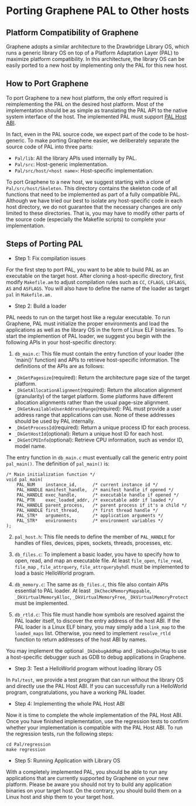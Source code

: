 # Porting Graphene PAL to Other hosts

## Platform Compatibility of Graphene

Graphene adopts a similar architecture to the Drawbridge Library OS, which runs a generic library
OS on top of a Platform Adaptation Layer (PAL) to maximize platform compatibility. In this
architecture, the library OS can be easily ported to a new host by implementing only the PAL
for this new host.

## How to Port Graphene

To port Graphene to a new host platform, the only effort required is reimplementing the PAL on the
desired host platform. Most of the implementation should be as simple as translating the PAL API
to the native system interface of the host. The implemented PAL must support [PAL Host ABI](PAL-Host-ABI.md).

In fact, even in the PAL source code, we expect part of the code to be host-generic. To make porting
Graphene easier, we deliberately separate the source code of PAL into three parts:

* `Pal/lib`: All the library APIs used internally by PAL.
* `Pal/src`: Host-generic implementation.
* `Pal/src/host/<host name>`: Host-specific implementation.

To port Graphene to a new host, we suggest starting with a clone of `Pal/src/host/Skeleton`. This
directory contains the skeleton code of all functions that need to be implemented as part of a
fully compatible PAL. Although we have tried our best to isolate any host-specific code in each
host directory, we do not guarantee that the necessary changes are only limited to these
directories. That is, you may have to modify other parts of the source code (especially the Makefile
scripts) to complete your implementation.

## Steps of Porting PAL

* Step 1: Fix compilation issues

For the first step to port PAL, you want to be able to build PAL as an executable on the target
host. After cloning a host-specific directory, first modify `Makefile.am` to adjust compilation
rules such as `CC`, `CFLAGS`, `LDFLAGS`, `AS` and `ASFLAGS`. You will also have to define the name
of the loader as target `pal` in `Makefile.am.`

* Step 2: Build a loader

PAL needs to run on the target host like a regular executable. To run Graphene, PAL must initialize
the proper environments and load the applications as well as the library OS in the form of
Linux ELF binaries. To start the implemention of PAL loader, we suggest you begin with the following
APIs in your host-specific directory:

1. `db_main.c`: This file must contain the entry function of your loader (the 'main()' function)
and APIs to retrieve host-specific information. The definitions of the APIs are as follows:

+ `_DkGetPagesize`(required): Return the architecture page size of the target platform.
+ `_DkGetAllocationAlignment`(required): Return the allocation alignment (granularity) of the target
  platform. Some platforms have different allocation alignments rather than the usual page-size
  alignment.
+ `_DkGetAvailableUserAddressRange`(required): PAL must provide a user address range that
  applications can use. None of these addresses should be used by PAL internally.
+ `_DkGetProcessId`(required): Return a unique process ID for each process.
+ `_DkGetHostId`(optional): Return a unique host ID for each host.
+ `_DkGetCPUInfo`(optional): Retrieve CPU information, such as vendor ID, model name.

The entry function in `db_main.c` must eventually call the generic entry point `pal_main()`.
The definition of `pal_main()` is:

    /* Main initialization function */
    void pal_main(
        PAL_NUM    instance_id,      /* current instance id */
        PAL_HANDLE manifest_handle,  /* manifest handle if opened */
        PAL_HANDLE exec_handle,      /* executable handle if opened */
        PAL_PTR    exec_loaded_addr, /* executable addr if loaded */
        PAL_HANDLE parent_process,   /* parent process if it's a child */
        PAL_HANDLE first_thread,     /* first thread handle */
        PAL_STR*   arguments,        /* application arguments */
        PAL_STR*   environments      /* environment variables */
    );

2. `pal_host.h`: This file needs to define the member of `PAL_HANDLE` for handles of files, devices,
   pipes, sockets, threads, processes, etc.

3. `db_files.c`: To implement a basic loader, you have to specify how to open, read, and map an
   executable file. At least `file_open`, `file_read`, `file_map` , `file_attrquery`,
   `file_attrquerybyhdl` must be implemented to load a basic HelloWorld program.

4. `db_memory.c`: The same as `db_files.c`, this file also contain APIs essential to PAL loader. At
   least `_DkCheckMemoryMappable`, `_DkVirtualMemoryAlloc`, `_DkVirtualMemoryFree`,
   `_DkVirtualMemoryProtect` must be implemented.

5. `db_rtld.c`: This file must handle how symbols are resolved against the PAL loader itself, to
   discover the entry address of the host ABI. If the PAL loader is a Linux ELF binary, you may simply
   add a `link_map` to the `loaded_maps` list. Otherwise, you need to implement `resolve_rtld`
   function to return addresses of the host ABI by names.

You may implement the optional `_DkDebugAddMap` and `_DkDebugDelMap` to use a host-specific
debugger such as GDB to debug applications in Graphene.

* Step 3: Test a HelloWorld program without loading library OS

In `Pal/test`, we provide a test program that can run without the library OS and directly use the
PAL Host ABI. If you can successfully run a HelloWorld program, congratulations, you have a working
PAL loader.

* Step 4: Implementing the whole PAL Host ABI

Now it is time to complete the whole implementation of the PAL Host ABI. Once you have finished
implementation, use the regression tests to confirm whether your implementation is compatible with
the PAL Host ABI. To run the regression tests, run the following steps:

    cd Pal/regression
    make regression

* Step 5: Running Application with Library OS

With a completely implemented PAL, you should be able to run any applications that are currently
supported by Graphene on your new platform. Please be aware you should not try to build any
application binaries on your target host. On the contrary, you should build them on a Linux host
and ship them to your target host.
